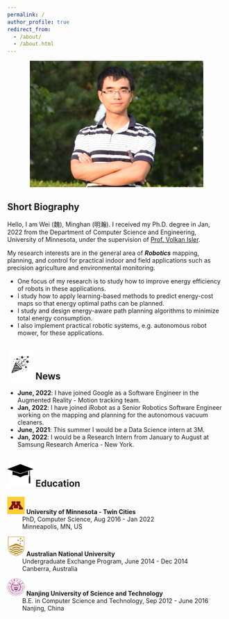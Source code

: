 ```yaml
---
permalink: /
author_profile: true
redirect_from: 
  - /about/
  - /about.html
---
```


<p align="center">
 <img src="/images/myphoto-2.jpg?raw=true" alt="Photo" style="width: 400px;"/> 
</p>

## Short Biography

Hello, I am Wei (魏), Minghan (明瀚). I received my Ph.D. degree in Jan, 2022 from the Department of Computer Science and Engineering, University of Minnesota, under the supervision of [Prof. Volkan Isler](https://www-users.cse.umn.edu/~isler/).

My research interests are in the general area of ***Robotics*** mapping, planning, and control for practical indoor and field applications such as precision agriculture and environmental monitoring.
* One focus of my research is to study how to improve energy efficiency of robots in these applications.
* I study how to apply learning-based methods to predict energy-cost maps so that energy optimal paths can be planned.
* I study and design energy-aware path planning algorithms to minimize total energy consumption.
* I also implement practical robotic systems, e.g. autonomous robot mower, for these applications.

## <img src="/images/logos/celebrate.png?raw=true" alt="Photo" style="width: 60px;"/> News
* **June, 2022**: I have joined Google as a Software Engineer in the Augmented Reality - Motion tracking team.
* **Jan, 2022**: I have joined iRobot as a Senior Robotics Software Engineer working on the mapping and planning for the autonomous vacuum cleaners.
* **June, 2021**: This summer I would be a Data Science intern at 3M.
* **Jan, 2022**: I would be a Research Intern from January to August at Samsung Research America - New York.

## <img src="/images/logos/education.jpeg?raw=true" alt="Photo" style="width: 60px;"/> Education 
<img src="/images/logos/umn-logo.png?raw=true" alt="Photo" style="width: 40px;"/> **University of Minnesota - Twin Cities** \
&emsp;&emsp;&thinsp; PhD, Computer Science, Aug 2016 - Jan 2022 \
&emsp;&emsp;&thinsp; Minneapolis, MN, US

<img src="/images/logos/anu-logo.jpg?raw=true" alt="Photo" style="width: 40px;"/> **Australian National University** \
&emsp;&emsp;&thinsp; Undergraduate Exchange Program, June 2014 - Dec 2014 \
&emsp;&emsp;&thinsp; Canberra, Australia

<img src="/images/logos/NJUST.png?raw=true" alt="Photo" style="width: 40px;"/> **Nanjing University of Science and Technology** \
&emsp;&emsp;&thinsp; B.E. in Computer Science and Technology, Sep 2012 - June 2016 \
&emsp;&emsp;&thinsp; Nanjing, China